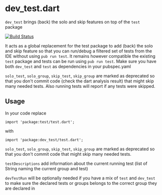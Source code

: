 # dev_test.dart

`dev_test` brings (back) the solo and skip features on top of the `test` package

[![Build Status](https://drone.io/github.com/alextekartik/dev_test.dart/status.png)](https://drone.io/github.com/alextekartik/dev_test.dart/latest)

It acts as a global replacement for the test package to add (back) the solo and skip feature so that you can run/debug a filtered set of tests from the IDE without using `pub run test`.
It remains however compatible the existing `test` package and tests can be run using `pub run test`. Make sure you have both `dev_test` and `test` as dependencies in your pubspec.yaml

`solo_test`, `solo_group`, `skip_test`, `skip_group` are marked as deprecated so that you don't commit code (check the dart analysis result) that
might skip many needed tests. Also running tests will report if any tests were skipped.

## Usage

In your code replace

    import 'package:test/test.dart';

with

    import 'package:dev_test/test.dart';

`solo_test`, `solo_group`, `skip_test`, `skip_group` are marked as deprecated so that you don't commit code that
might skip many needed tests.

`testDescriptions` add information about the current running test (list of String naming the current group and test)

`devTestRun` will be optionally needed if you have a mix of `test` and `dev_test` to make sure the declared tests or groups belongs to the correct group they are declared in
